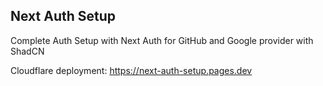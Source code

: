 ## Next Auth Setup

Complete Auth Setup with Next Auth for GitHub and Google provider with ShadCN

Cloudflare deployment: https://next-auth-setup.pages.dev
